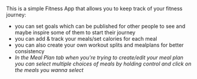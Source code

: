 This is a simple Fitness App that allows you to keep track of your fitness journey:
- you can set goals which can be published for other people to see and maybe inspire some of them to start their journey
- you can add & track your meals/set calories for each meal
- you can also create your own workout splits and mealplans for better consistency
- *In the Meal Plan tab when you're trying to create/edit your meal plan you can select multiple choices of meals by holding control and click on the meals you wanna select*
